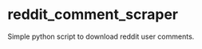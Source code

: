 reddit_comment_scraper
======================

Simple python script to download reddit user comments. 